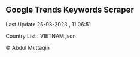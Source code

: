 

## Google Trends Keywords Scraper 
 
Last Update 25-03-2023 , 11:06:51

Country List :
VIETNAM.json



© Abdul Muttaqin 
